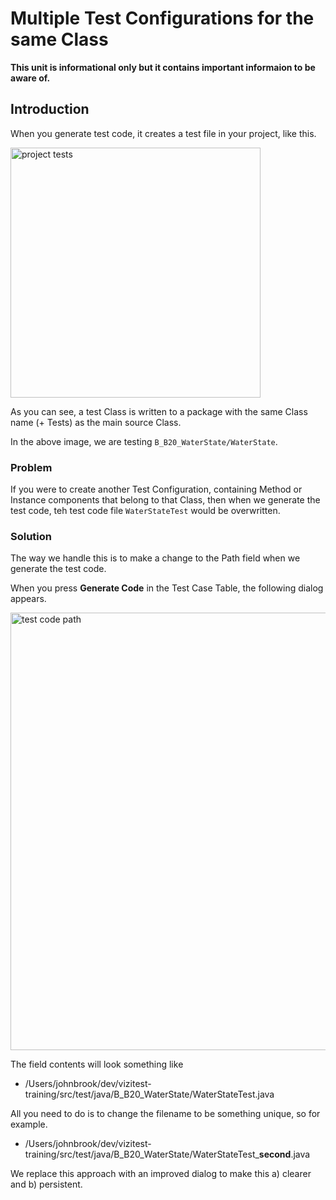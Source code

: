 # Multiple Test Configurations for the same Class

<warning>
<strong>
This unit is informational only but it contains important informaion to be aware of.
</strong>
</warning>

## Introduction
When you generate test code, it creates a test file in your project, like this.

<img src="training-project-tests.png" alt="project tests" width="400"/>

As you can see, a test Class is written to a package with the same Class name (+ Tests) as the main source Class.

In the above image, we are testing ```B_B20_WaterState/WaterState```.

### Problem
If you were to create another Test Configuration, containing Method or Instance components that belong to that Class, then when we generate the test code, teh test code file ```WaterStateTest``` would be overwritten.

### Solution
The way we handle this is to make a change to the Path field when we generate the test code.

When you press **Generate Code** in the Test Case Table, the following dialog appears.

<img src="training-multiple-tcs.png" alt="test code path" width="700"/>

The field contents will look something like

- /Users/johnbrook/dev/vizitest-training/src/test/java/B_B20_WaterState/WaterStateTest.java

All you need to do is to change the filename to be something unique, so for example.

- /Users/johnbrook/dev/vizitest-training/src/test/java/B_B20_WaterState/WaterStateTest_**second**.java

<tip>
We replace this approach with an improved dialog to make this a) clearer and b) persistent.
</tip>

